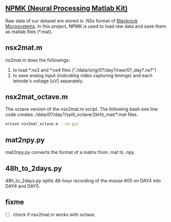## [NPMK (Neural Processing Matlab Kit)](https://github.com/BlackrockMicrosystems/NPMK)
Raw data of our dataset are stored in .NSx format of [Blackrock Microsystems](https://www.blackrockmicro.com/). In this project, NPMK is used to load raw data and save them as matlab files (*.mat).

## nsx2mat.m
ns2mat.m does the followings:
1) to load *.ns3 and *.ns4 files ("./data/orig/0?/day?/raw/0?_day?.ns?")
2) to save analog input (indicating video capturing timings) and each tetrode's voltage [uV] separately.

## nsx2mat_octave.m
The octave version of the nsx2mat.m script. The following bash one line code creates ./data/0?/day?/split_octave/2kHz_mat/*.mat files.
``` bash
octave nsx2mat_octave.m --no-gui
```

## mat2npy.py
mat2npy.py converts the format of a matrix from .mat to .npy.

## 48h_to_2days.py
48h_to_2days.py splits 48-hour recording of the mouse #05 on DAY4 into DAY4 and DAY5.

## fixme
- [ ] check if nsx2mat.m works with octave.
